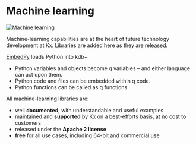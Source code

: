 # Machine learning


![Machine learning](/img/ml.png)

Machine-learning capabilities are at the heart of future technology development at Kx.  Libraries are added here as they are released. 

[EmbedPy](embedpy/) loads Python into kdb+

-   Python variables and objects become q variables – and either language can act upon them. 
-   Python code and files can be embedded within q code.
-   Python functions can be called as q functions.

All machine-learning libraries are:

-   well **documented**, with understandable and useful examples
-   maintained and **supported** by Kx on a best-efforts basis, at no cost to customers
-   released under the **Apache 2 license**
-   **free** for all use cases, including 64-bit and commercial use
